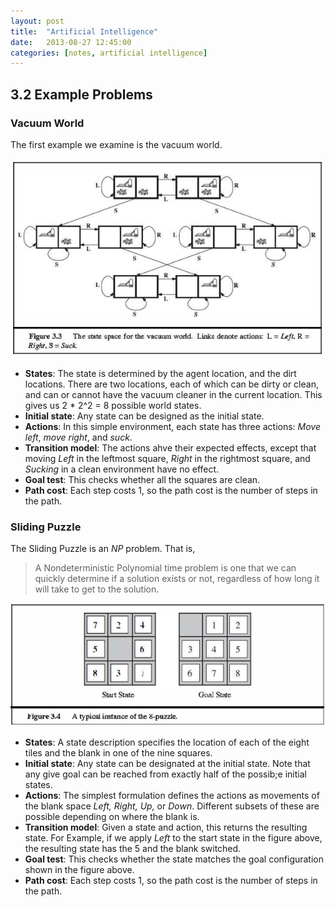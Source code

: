 ```yaml
---
layout: post
title:  "Artificial Intelligence"
date:   2013-08-27 12:45:00
categories: [notes, artificial intelligence]
---
```


## 3.2 Example Problems

### Vacuum World

The first example we examine is the vacuum world.

<p align="center">
  <img src="/img/vacuum-world.png">
</p>

* __States__: The state is determined by the agent location, and the dirt locations. There are two locations, each of which can be dirty or clean, and can or cannot have the vacuum cleaner in the current location. This gives us 2 * 2^2 = 8 possible world states.
* __Initial state__: Any state can be designed as the initial state.
* __Actions__: In this simple environment, each state has three actions: _Move left_, _move right_, and _suck_.
* __Transition model__: The actions ahve their expected effects, except that moving _Left_ in the leftmost square, _Right_ in the rightmost square, and _Sucking_ in a clean environment have no effect.
* __Goal test__: This checks whether all the squares are clean.
* __Path cost__: Each step costs 1, so the path cost is the number of steps in the path.

### Sliding Puzzle

The Sliding Puzzle is an _NP_ problem. That is,
> A Nondeterministic Polynomial time problem is one that we can quickly determine if a solution exists or not, regardless of how long it will take to get to the solution.

<p align="center">
  <img src="/img/sliding-puzzle.png">
</p>

* __States__: A state description specifies the location of each of the eight tiles and the blank in one of the nine squares.
* __Initial state__: Any state can be designated at the initial state. Note that any give goal can be reached from exactly half of the possib;e initial states.
* __Actions__: The simplest formulation defines the actions as movements of the blank space _Left, Right, Up,_ or _Down_. Different subsets of these are possible depending on where the blank is.
* __Transition model__: Given a state and action, this returns the resulting state. For Example, if we apply _Left_ to the start state in the figure above, the resulting state has the 5 and the blank switched.
* __Goal test__: This checks whether the state matches the goal configuration shown in the figure above.
* __Path cost__: Each step costs 1, so the path cost is the number of steps in the path.
